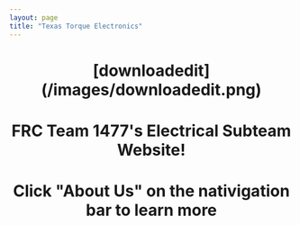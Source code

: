 ```yaml
---
layout: page
title: "Texas Torque Electronics"
---
```


<h1 align="center">[downloadedit](/images/downloadedit.png)</h1>

<h1 align="center">FRC Team 1477's Electrical Subteam Website!</h1>

<h1 align="center">Click "About Us" on the nativigation bar to learn more</h1>
